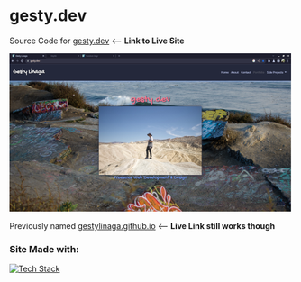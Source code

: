 # gesty.dev
Source Code for [gesty.dev](https://gesty.dev) <-- **Link to Live Site**

![Screenshot](imgs/portfolio/gestyScreenshot.png)

Previously named [gestylinaga.github.io](https://gestylinaga.github.io) 
<-- **Live Link still works though**

### Site Made with:
[![Tech Stack](https://skillicons.dev/icons?i=html,sass,js,bootstrap)](https://skillicons.dev)
